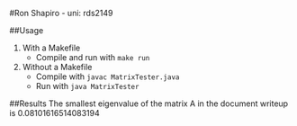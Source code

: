 #Ron Shapiro - uni: rds2149

##Usage
1. With a Makefile
   - Compile and run with `make run`
2. Without a Makefile
   - Compile with `javac MatrixTester.java`
   - Run with `java MatrixTester`

##Results
  The smallest eigenvalue of the matrix A in the document writeup is 0.08101616514083194